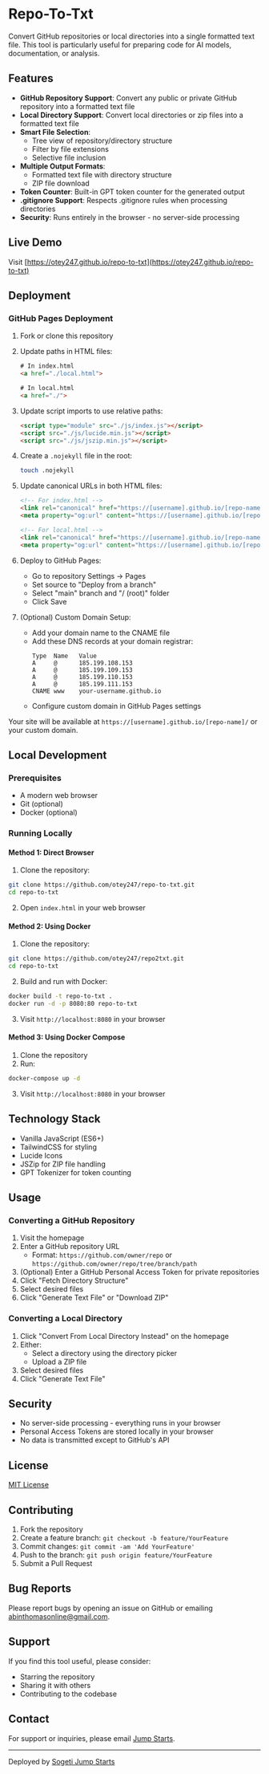 # Repo-To-Txt

Convert GitHub repositories or local directories into a single formatted text file. This tool is particularly useful for preparing code for AI models, documentation, or analysis.

## Features

- **GitHub Repository Support**: Convert any public or private GitHub repository into a formatted text file
- **Local Directory Support**: Convert local directories or zip files into a formatted text file
- **Smart File Selection**: 
  - Tree view of repository/directory structure
  - Filter by file extensions
  - Selective file inclusion
- **Multiple Output Formats**:
  - Formatted text file with directory structure
  - ZIP file download
- **Token Counter**: Built-in GPT token counter for the generated output
- **.gitignore Support**: Respects .gitignore rules when processing directories
- **Security**: Runs entirely in the browser - no server-side processing

## Live Demo

Visit [https://otey247.github.io/repo-to-txt](https://otey247.github.io/repo-to-txt)

## Deployment

### GitHub Pages Deployment

1. Fork or clone this repository
2. Update paths in HTML files:
   ```html
   # In index.html
   <a href="./local.html">
   
   # In local.html
   <a href="./">
   ```

3. Update script imports to use relative paths:
   ```html
   <script type="module" src="./js/index.js"></script>
   <script src="./js/lucide.min.js"></script>
   <script src="./js/jszip.min.js"></script>
   ```

4. Create a `.nojekyll` file in the root:
   ```bash
   touch .nojekyll
   ```

5. Update canonical URLs in both HTML files:
   ```html
   <!-- For index.html -->
   <link rel="canonical" href="https://[username].github.io/[repo-name]/">
   <meta property="og:url" content="https://[username].github.io/[repo-name]/">

   <!-- For local.html -->
   <link rel="canonical" href="https://[username].github.io/[repo-name]/local.html">
   <meta property="og:url" content="https://[username].github.io/[repo-name]/local.html">
   ```

6. Deploy to GitHub Pages:
   - Go to repository Settings → Pages
   - Set source to "Deploy from a branch"
   - Select "main" branch and "/ (root)" folder
   - Click Save

7. (Optional) Custom Domain Setup:
   - Add your domain name to the CNAME file
   - Add these DNS records at your domain registrar:
     ```
     Type  Name   Value
     A     @      185.199.108.153
     A     @      185.199.109.153
     A     @      185.199.110.153
     A     @      185.199.111.153
     CNAME www    your-username.github.io
     ```
   - Configure custom domain in GitHub Pages settings

Your site will be available at `https://[username].github.io/[repo-name]/` or your custom domain.

## Local Development

### Prerequisites

- A modern web browser
- Git (optional)
- Docker (optional)

### Running Locally

#### Method 1: Direct Browser

1. Clone the repository:
```bash
git clone https://github.com/otey247/repo-to-txt.git
cd repo-to-txt
```

2. Open `index.html` in your web browser

#### Method 2: Using Docker

1. Clone the repository:
```bash
git clone https://github.com/otey247/repo2txt.git
cd repo-to-txt
```

2. Build and run with Docker:
```bash
docker build -t repo-to-txt .
docker run -d -p 8080:80 repo-to-txt
```

3. Visit `http://localhost:8080` in your browser

#### Method 3: Using Docker Compose

1. Clone the repository
2. Run:
```bash
docker-compose up -d
```
3. Visit `http://localhost:8080` in your browser

##  Technology Stack

- Vanilla JavaScript (ES6+)
- TailwindCSS for styling
- Lucide Icons
- JSZip for ZIP file handling
- GPT Tokenizer for token counting

## Usage

### Converting a GitHub Repository

1. Visit the homepage
2. Enter a GitHub repository URL
   - Format: `https://github.com/owner/repo` or `https://github.com/owner/repo/tree/branch/path`
3. (Optional) Enter a GitHub Personal Access Token for private repositories
4. Click "Fetch Directory Structure"
5. Select desired files
6. Click "Generate Text File" or "Download ZIP"

### Converting a Local Directory

1. Click "Convert From Local Directory Instead" on the homepage
2. Either:
   - Select a directory using the directory picker
   - Upload a ZIP file
3. Select desired files
4. Click "Generate Text File"

## Security

- No server-side processing - everything runs in your browser
- Personal Access Tokens are stored locally in your browser
- No data is transmitted except to GitHub's API

## License

[MIT License](LICENSE)

## Contributing

1. Fork the repository
2. Create a feature branch: `git checkout -b feature/YourFeature`
3. Commit changes: `git commit -am 'Add YourFeature'`
4. Push to the branch: `git push origin feature/YourFeature`
5. Submit a Pull Request

## Bug Reports

Please report bugs by opening an issue on GitHub or emailing abinthomasonline@gmail.com.

## Support

If you find this tool useful, please consider:
- Starring the repository
- Sharing it with others
- Contributing to the codebase

## Contact

For support or inquiries, please email [Jump Starts](mailto:jo.otey@sogeti.com).

---

Deployed by [Sogeti Jump Starts](https://github.com/CGSOG-JumpStarts)
